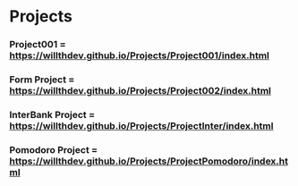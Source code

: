 # Projects

### Project001 = https://willthdev.github.io/Projects/Project001/index.html

### Form Project = https://willthdev.github.io/Projects/Project002/index.html

### InterBank Project = https://willthdev.github.io/Projects/ProjectInter/index.html

### Pomodoro Project = https://willthdev.github.io/Projects/ProjectPomodoro/index.html